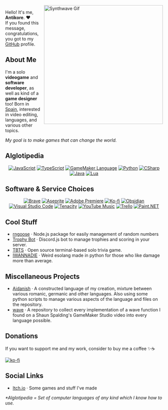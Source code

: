 <img align="right" src="https://i.imgur.com/obPDWXl.gif" alt="Synthwave Gif" width="380">

Hello! It's me, **Antikore**. ❤️<br> 
If you found this message, congratulations, you got to my [GitHub](https://github.com/AntikoreDev/AntikoreDev/blob/main/TEST.md) profile.

## About Me
I'm a solo **videogame** and **software developer**, as well as kind of a **game designer** too!
Born in [Spain](https://en.wikipedia.org/wiki/Spain), interested in video editing, languages, and various other topics. 

_My goal is to make games that can change the world._

## Alglotipedia
<div align="center">
  <a href="https://developer.mozilla.org/es/docs/Web/JavaScript"><img alt="JavaScript" src="https://img.shields.io/badge/javascript-%23323330.svg?style=for-the-badge&logo=javascript&logoColor=%23F7DF1E"></a>
  <a href="https://www.typescriptlang.org/"><img alt="TypeScript" src="https://img.shields.io/badge/typescript-%23007ACC.svg?style=for-the-badge&logo=typescript&logoColor=white"></a>
  <a href="https://manual.yoyogames.com/GameMaker_Language.htm"><img alt="GameMaker Language" src="https://img.shields.io/badge/GameMaker%20Language-black?style=for-the-badge&logo=gamemaker&logoColor=white&labelColor=black&color=black"></a>
  <a href="https://www.python.org/about/"><img alt="Python" src="https://img.shields.io/badge/python-3670A0?style=for-the-badge&logo=python&logoColor=ffdd54"></a>
  <a href="https://learn.microsoft.com/en-us/dotnet/csharp/"><img alt="CSharp" src="https://img.shields.io/badge/c%23-%23239120.svg?style=for-the-badge&logo=c-sharp&logoColor=white"></a>
  <a href="https://www.java.com/"><img alt="Java" src="https://img.shields.io/badge/java-%23ED8B00.svg?style=for-the-badge&logo=openjdk&logoColor=white"></a>
  <a href="https://www.lua.org/"><img alt="Lua" src="https://img.shields.io/badge/lua-%232C2D72.svg?style=for-the-badge&logo=lua&logoColor=white"></a>
</div>

## Software & Service Choices
<div align="center">
  <a href="https://www.brave.com"><img alt="Brave" src="https://img.shields.io/badge/Brave-FB542B?style=for-the-badge&logo=Brave&logoColor=white"></a>
  <a href="https://www.aseprite.org/"><img alt="Aseprite" src="https://img.shields.io/badge/Aseprite-FFFFFF?style=for-the-badge&logo=Aseprite&logoColor=#7D929E"></a>
  <a href="https://www.adobe.com/es/products/premiere.html"><img alt="Adobe Premiere" src="https://img.shields.io/badge/Adobe%20Premiere%20Pro-9999FF.svg?style=for-the-badge&logo=Adobe%20Premiere%20Pro&logoColor=white"></a>
  <a href="https://ko-fi.com/P5P7827IB"><img alt="Ko-fi" src="https://img.shields.io/badge/Ko--fi-F16061?style=for-the-badge&logo=ko-fi&logoColor=white"></a>
  <a href="https://obsidian.md/"><img alt="Obsidian" src="https://img.shields.io/badge/Obsidian-%23483699.svg?style=for-the-badge&logo=obsidian&logoColor=white"></a>
  <a href="https://code.visualstudio.com/"><img alt="Visual Studio Code" src="https://img.shields.io/badge/Visual%20Studio%20Code-0078d7.svg?style=for-the-badge&logo=visual-studio-code&logoColor=white"></a>
  <a href="https://tenacityaudio.org/"><img alt="Tenacity" src="https://img.shields.io/badge/Tenacity-CA153E?style=for-the-badge&logo=audacity&logoColor=white"></a>
  <a href="https://github.com/th-ch/youtube-music"><img alt="YouTube Music" src="https://img.shields.io/badge/YouTube_Music-FF0000?style=for-the-badge&logo=youtube-music&logoColor=white"></a>
  <a href="https://trello.com/"><img alt="Trello" src="https://img.shields.io/badge/Trello-%23026AA7.svg?style=for-the-badge&logo=Trello&logoColor=white"></a>
  <a href="https://getpaint.net/"><img alt="Paint.NET" src="https://img.shields.io/badge/Paint.NET-0000AA.svg?style=for-the-badge&logo=.net&logoColor=white"></a>
</div>


## Cool Stuff
* [rngoose](https://github.com/AntikoreDev/rngoose) · Node.js package for easily management of random numbers
* [Trophy Bot](https://github.com/AntikoreDev/trophy-bot/) · Discord.js bot to manage trophies and scoring in your server.
* [TBTS](https://github.com/AntikoreDev/TBTS/) · Open source terminal-based solo trivia game.
* [IWANNADIE](https://github.com/AntikoreDev/IWANNADIE/) · Weird esolang made in python for those who like damage more than average.

## Miscellaneous Projects
* [Aidanish](https://github.com/AntikoreDev/aidanish) · A constructed language of my creation, mixture between various romanic, germanic and other languages. Also using some python scripts to manage various aspects of the language and files on the repository.
* [wave](https://github.com/AntikoreDev/wave) · A repository to collect every implementation of a wave function I found on a Shaun Spalding's GameMaker Studio video into every language possible.

## Donations
If you want to support me and my work, consider to buy me a coffee ✨☕

[![ko-fi](https://ko-fi.com/img/githubbutton_sm.svg)](https://ko-fi.com/P5P7827IB)

## Social Links
* [Itch.io](https://antikore.itch.io/) · Some games and stuff I've made

_*Alglotipedia = Set of computer languages of any kind which I know how to use._
